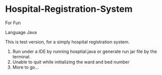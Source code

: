 # Hospital-Registration-System
For Fun

Language Java

This is test version, for a simply hospital registration system.

1. Run under a IDE by running hosptial.java or generate run jar file by the terminal.
2. Unable to quit while initializing the ward and bed number
3. More to go...
